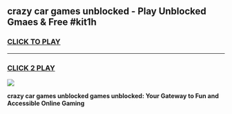 
## crazy car games unblocked - Play Unblocked Gmaes & Free #kit1h
<h3>
<a href="https://premium.freeplayer.one?title=crazy_car_games_unblocked&ref=01M">CLICK TO PLAY</a></h3>
<hr>

<h3>
<a href="https://premium.freeplayer.one?title=crazy_car_games_unblocked&ref=01M">CLICK 2 PLAY</a>
  
</h3>

<a href="https://premium.freeplayer.one?title=crazy_car_games_unblocked&ref=01M"><img src="https://clearcache.store/games.png"></a>


**crazy car games unblocked games unblocked: Your Gateway to Fun and Accessible Online Gaming**
